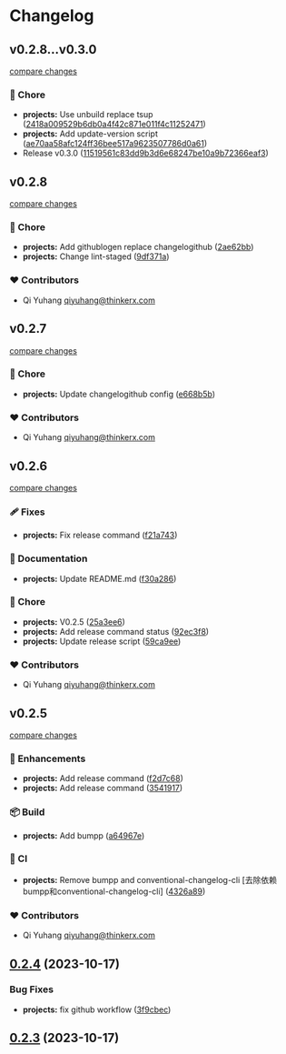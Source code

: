 # Changelog

## v0.2.8...v0.3.0

[compare changes](https://github.com/rascaljs/rascaljs-cli/compare/v0.2.8...v0.3.0)

### 🏡 Chore

- **projects:** Use unbuild replace tsup ([2418a009529b6db0a4f42c871e011f4c11252471](https://github.com/rascaljs/rascaljs-cli/commit/2418a009529b6db0a4f42c871e011f4c11252471))
- **projects:** Add update-version script ([ae70aa58afc124ff36bee517a9623507786d0a61](https://github.com/rascaljs/rascaljs-cli/commit/ae70aa58afc124ff36bee517a9623507786d0a61))
- Release v0.3.0 ([11519561c83dd9b3d6e68247be10a9b72366eaf3](https://github.com/rascaljs/rascaljs-cli/commit/11519561c83dd9b3d6e68247be10a9b72366eaf3))

## v0.2.8

[compare changes](https://github.com/rascaljs/rascaljs-cli/compare/v0.2.7...v0.2.8)

### 🏡 Chore

- **projects:** Add githublogen replace changelogithub ([2ae62bb](https://github.com/rascaljs/rascaljs-cli/commit/2ae62bb))
- **projects:** Change lint-staged ([9df371a](https://github.com/rascaljs/rascaljs-cli/commit/9df371a))

### ❤️ Contributors

- Qi Yuhang <qiyuhang@thinkerx.com>

## v0.2.7

[compare changes](https://github.com/rascaljs/rascaljs-cli/compare/v0.2.6...v0.2.7)

### 🏡 Chore

- **projects:** Update changelogithub config ([e668b5b](https://github.com/rascaljs/rascaljs-cli/commit/e668b5b))

### ❤️ Contributors

- Qi Yuhang <qiyuhang@thinkerx.com>

## v0.2.6

[compare changes](https://github.com/rascaljs/rascaljs-cli/compare/v0.2.5...v0.2.6)

### 🩹 Fixes

- **projects:** Fix release command ([f21a743](https://github.com/rascaljs/rascaljs-cli/commit/f21a743))

### 📖 Documentation

- **projects:** Update README.md ([f30a286](https://github.com/rascaljs/rascaljs-cli/commit/f30a286))

### 🏡 Chore

- **projects:** V0.2.5 ([25a3ee6](https://github.com/rascaljs/rascaljs-cli/commit/25a3ee6))
- **projects:** Add release command status ([92ec3f8](https://github.com/rascaljs/rascaljs-cli/commit/92ec3f8))
- **projects:** Update release script ([59ca9ee](https://github.com/rascaljs/rascaljs-cli/commit/59ca9ee))

### ❤️ Contributors

- Qi Yuhang <qiyuhang@thinkerx.com>

## v0.2.5

[compare changes](https://github.com/rascaljs/rascaljs-cli/compare/v0.2.4...v0.2.5)

### 🚀 Enhancements

- **projects:** Add release command ([f2d7c68](https://github.com/rascaljs/rascaljs-cli/commit/f2d7c68))
- **projects:** Add release command ([3541917](https://github.com/rascaljs/rascaljs-cli/commit/3541917))

### 📦 Build

- **projects:** Add bumpp ([a64967e](https://github.com/rascaljs/rascaljs-cli/commit/a64967e))

### 🤖 CI

- **projects:** Remove bumpp and conventional-changelog-cli [去除依赖bumpp和conventional-changelog-cli] ([4326a89](https://github.com/rascaljs/rascaljs-cli/commit/4326a89))

### ❤️ Contributors

- Qi Yuhang <qiyuhang@thinkerx.com>

## [0.2.4](https://github.com/rascaljs/rascaljs-cli/compare/v0.2.3...v0.2.4) (2023-10-17)


### Bug Fixes

* **projects:** fix github workflow ([3f9cbec](https://github.com/rascaljs/rascaljs-cli/commit/3f9cbecd48471e02b12f8808b88fba264c141e15))



## [0.2.3](https://github.com/rascaljs/rascaljs-cli/compare/v0.2.2...v0.2.3) (2023-10-17)



